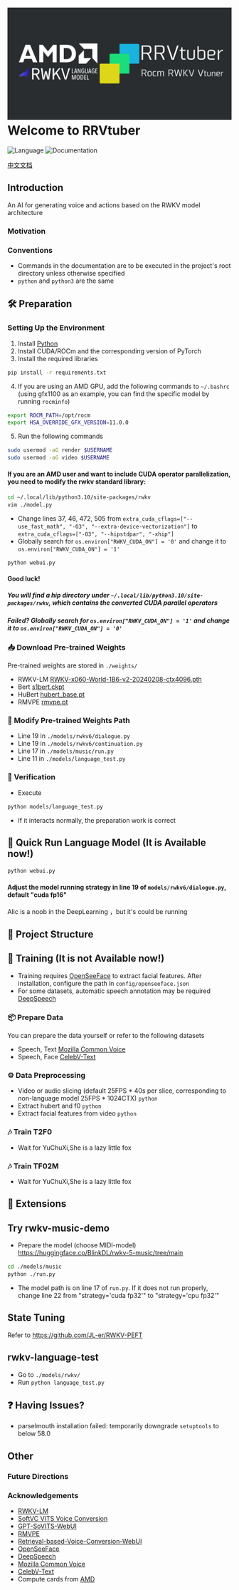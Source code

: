 # ![RRFVCM](assets/RRVtuber.png) Welcome to RRVtuber
![Language](https://img.shields.io/badge/language-python-brightgreen) ![Documentation](https://img.shields.io/badge/documentation-yes-brightgreen)

[中文文档](./README-ch.md)

## Introduction
An AI for generating voice and actions based on the RWKV model architecture

### Motivation

### Conventions
- Commands in the documentation are to be executed in the project's root directory unless otherwise specified
- `python` and `python3` are the same

## 🛠 Preparation

### Setting Up the Environment
1. Install [Python](https://python.org)
2. Install CUDA/ROCm and the corresponding version of PyTorch
3. Install the required libraries
```sh
pip install -r requirements.txt
```
4. If you are using an AMD GPU, add the following commands to `~/.bashrc` (using gfx1100 as an example, you can find the specific model by running `rocminfo`)
```sh
export ROCM_PATH=/opt/rocm
export HSA_OVERRIDE_GFX_VERSION=11.0.0
```
5. Run the following commands
```sh
sudo usermod -aG render $USERNAME 
sudo usermod -aG video $USERNAME 
```
#### If you are an AMD user and want to include CUDA operator parallelization, you need to modify the rwkv standard library:
```sh
cd ~/.local/lib/python3.10/site-packages/rwkv
vim ./model.py
```
- Change lines 37, 46, 472, 505 from `extra_cuda_cflags=["--use_fast_math", "-O3", "--extra-device-vectorization"]` to `extra_cuda_cflags=["-O3", "--hipstdpar", "-xhip"]`
- Globally search for `os.environ["RWKV_CUDA_ON"] = '0'` and change it to `os.environ["RWKV_CUDA_ON"] = '1'`
```sh
python webui.py
```
#### Good luck!

##### You will find a hip directory under `~/.local/lib/python3.10/site-packages/rwkv`, which contains the converted CUDA parallel operators

##### Failed? Globally search for `os.environ["RWKV_CUDA_ON"] = '1'` and change it to `os.environ["RWKV_CUDA_ON"] = '0'`

### 📥 Download Pre-trained Weights
Pre-trained weights are stored in `./weights/`
- RWKV-LM [RWKV-x060-World-1B6-v2-20240208-ctx4096.pth](https://huggingface.co/BlinkDL/rwkv-6-world/blob/main/RWKV-x060-World-1B6-v2.1-20240328-ctx4096.pth)
- Bert [s1bert.ckpt](https://huggingface.co/lj1995/GPT-SoVITS/resolve/main/s1bert25hz-2kh-longer-epoch%3D68e-step%3D50232.ckpt)
- HuBert [hubert_base.pt](https://huggingface.co/lj1995/VoiceConversionWebUI/resolve/main/hubert_base.pt)
- RMVPE [rmvpe.pt](https://huggingface.co/lj1995/VoiceConversionWebUI/resolve/main/rmvpe.pt)

### 📝 Modify Pre-trained Weights Path
- Line 19 in `./models/rwkv6/dialogue.py`
- Line 19 in `./models/rwkv6/continuation.py`
- Line 17 in `./models/music/run.py`
- Line 11 in `./models/language_test.py`

### 🧪 Verification
- Execute
```sh 
python models/language_test.py
``` 
- If it interacts normally, the preparation work is correct

## 🚀 Quick Run Language Model (It is Available now!)
```sh
python webui.py
```
#### Adjust the model running strategy in line 19 of `models/rwkv6/dialogue.py`, default "cuda fp16"
Alic is a noob in the DeepLearning ，but it's could be running

## 📂 Project Structure

## 🧠 Training (It is not Available now!)
- Training requires [OpenSeeFace](https://github.com/emilianavt/OpenSeeFace/releases) to extract facial features. After installation, configure the path in `config/openseeface.json`
- For some datasets, automatic speech annotation may be required [DeepSpeech](https://github.com/mozilla/DeepSpeech)

### 📦 Prepare Data
You can prepare the data yourself or refer to the following datasets
- Speech, Text [Mozilla Common Voice](https://commonvoice.mozilla.org/zh-CN)
- Speech, Face [CelebV-Text](https://github.com/celebv-text/CelebV-Text)

### ⚙️ Data Preprocessing
- Video or audio slicing (default 25FPS * 40s per slice, corresponding to non-language model 25FPS * 1024CTX) `python`
- Extract hubert and f0 `python`
- Extract facial features from video `python`

### 🎶 Train T2F0
- Wait for YuChuXi,She is a lazy little fox
### 🎶 Train TF02M
- Wait for YuChuXi,She is a lazy little fox

## 🌟 Extensions
Try rwkv-music-demo
--
- Prepare the model (choose MIDI-model)
https://huggingface.co/BlinkDL/rwkv-5-music/tree/main
```sh
cd ./models/music
python ./run.py
```
- The model path is on line 17 of `run.py`. If it does not run properly, change line 22 from "strategy='cuda fp32'" to "strategy='cpu fp32'"

State Tuning
--
Refer to https://github.com/JL-er/RWKV-PEFT

rwkv-language-test
--
- Go to `./models/rwkv/`
- Run `python language_test.py`

## ❓ Having Issues?
- parselmouth installation failed: temporarily downgrade `setuptools` to below 58.0

## Other

### Future Directions

### Acknowledgements
- [RWKV-LM](https://github.com/BlinkDL/RWKV-LM)
- [SoftVC VITS Voice Conversion](https://github.com/justinjohn0306/so-vits-svc-4.0/tree/4.0-v2)
- [GPT-SoVITS-WebUI](https://github.com/RVC-Boss/GPT-SoVITS)
- [RMVPE](https://github.com/Dream-High/RMVPE)
- [Retrieval-based-Voice-Conversion-WebUI](https://github.com/RVC-Project/Retrieval-based-Voice-Conversion-WebUI)
- [OpenSeeFace](https://github.com/emilianavt/OpenSeeFace)
- [DeepSpeech](https://github.com/mozilla/DeepSpeech)
- [Mozilla Common Voice](https://commonvoice.mozilla.org/zh-CN)
- [CelebV-Text](https://github.com/celebv-text/CelebV-Text)
- Compute cards from [AMD](https://amd.com)
